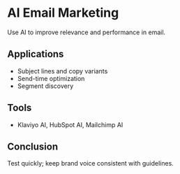 # AI Email Marketing

Use AI to improve relevance and performance in email.

## Applications
- Subject lines and copy variants
- Send-time optimization
- Segment discovery

## Tools
- Klaviyo AI, HubSpot AI, Mailchimp AI

## Conclusion
Test quickly; keep brand voice consistent with guidelines.
